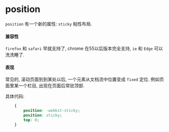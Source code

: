 <!--
Created: Mon Aug 26 2019 15:19:51 GMT+0800 (China Standard Time)
Modified: Mon Aug 26 2019 15:19:51 GMT+0800 (China Standard Time)
-->
# position

`position` 有一个新的属性: `sticky` 粘性布局. 

#### 兼容性

`firefox` 和 `safari` 早就支持了, chrome 在55以后版本完全支持, `ie` 和 `Edge` 可以洗洗睡了. 

#### 表现

常见的, 滚动页面到到某处以后, 一个元素从文档流中位置变成 `fixed` 定位. 例如页面里某一个栏目, 出现在页面后常驻顶部. 

具体代码: 

``` css
    {
        position: -webkit-sticky;
        position: sticky;
        top: 0;
    }
```

